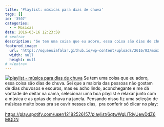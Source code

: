 ```yaml
---
title: 'Playlist: músicas para dias de chuva'
tags: []
id: '3507'
categories:
  - - Músicas
date: 2016-03-16 12:23:58
# <extra>
description: 'Se tem uma coisa que eu adoro, essa coisa são dias de chuva. Sei que a maioria das pessoas não gostam de dias chuvosos e escuros, mas eu acho lindo, aconchegante e me dá vontade de deitar na cama, selecionar uma boa playlist e relaxar junto com a música e as gotas de chuva na janela. Pensando nisso fiz uma seleção de músicas muito boas pra se ouvir nesses dias,  pra conferir só clicar no play: &nbsp;'
featured_image: 
  url: 'https://oqueeuiafalar.github.io/wp-content/uploads/2016/03/músicas-para-dia-de-chuva-822x1024.jpg'
  width: null
  height: null
# </extra>
---
```


[![playlist - música para dias de chuva](/wp-content/uploads/2016/03/músicas-para-dia-de-chuva-822x1024.jpg)](/wp-content/uploads/2016/03/músicas-para-dia-de-chuva.jpg) Se tem uma coisa que eu adoro, essa coisa são dias de chuva. Sei que a maioria das pessoas não gostam de dias chuvosos e escuros, mas eu acho lindo, aconchegante e me dá vontade de deitar na cama, selecionar uma boa playlist e relaxar junto com a música e as gotas de chuva na janela. Pensando nisso fiz uma seleção de músicas muito boas pra se ouvir nesses dias,  pra conferir só clicar no play:   https://play.spotify.com/user/12182526157/playlist/6qtwWgLITdyUewDdZ6MQDN
